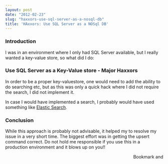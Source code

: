 ```yaml
---
layout: post
date: "2012-02-23"
slug: "haxxors-use-sql-server-as-a-nosql-db"
title: 'HAxxors: Use SQL Server as a NOSql DB'
---
```


<h3>Introduction</h3>
<p>I was in an environment where I only had SQL Server available, but I really wanted a key-value store, so what did I do:</p>
<h3>Use SQL Server as a Key-Value store - Major Haxxors</h3>
<p>In order to be a proper key-valuestore, one would need to add the ability to do searching etc, but as this was only a quick hack where I did not require the search, I did not implement it.</p>
<p>In case I would have implemented a search, I probably would have used something like <a href="https://github.com/elasticsearch/elasticsearch" target="_blank">Elastic Search</a>.</p>
<p></p>
<p>
<script src="https://gist.github.com/1892554.js?file=KeyValueStore.cs"></script>
</p>
<h3>Conclusion</h3>
<p>While this approach is probably not advisable, it helped my to resolve my issue in a very short time. The biggest effort was in getting the upsert command correct. Do not hold me responsible if you use this in a production environment and it blows up on you!!</p><div style="text-align:right"><a class="addthis_button" href="http://www.addthis.com/bookmark.php?v=250&amp;pub=xa-4aec37702e3161d4"><img src="http://s7.addthis.com/static/btn/v2/lg-share-en.gif" width="125" height="16" alt="Bookmark and Share" style="border:0"/></a><script type="text/javascript" src="http://s7.addthis.com/js/250/addthis_widget.js#pub=xa-4aec37702e3161d4"></script></div>
